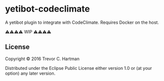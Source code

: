 # yetibot-codeclimate

A yetibot plugin to integrate with CodeClimate. Requires Docker on the host.

:warning::warning::warning::warning: WIP :warning::warning::warning::warning:

## License

Copyright © 2016 Trevor C. Hartman

Distributed under the Eclipse Public License either version 1.0 or (at
your option) any later version.
